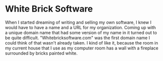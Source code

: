 # White Brick Software

When I started dreaming of writing and selling my own software, I knew I would have to have a name and a URL for my organization.  Coming up with a unique domain name that had some version of my name in it turned out to be quite difficult.  "Whitebricksoftware.com" was the first domain name I could think of that wasn't already taken.  I kind of like it, because the room in my current house that I use as my computer room has a wall with a fireplace surrounded by bricks painted white.
